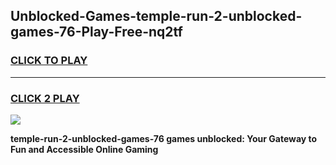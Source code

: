 
## Unblocked-Games-temple-run-2-unblocked-games-76-Play-Free-nq2tf
<h3>
<a href="https://premium76.site?title=temple-run-2-unblocked-games-76&ref=18A1">CLICK TO PLAY</a></h3>
<hr>

<h3>
<a href="https://premium76.site?title=temple-run-2-unblocked-games-76&ref=18A1">CLICK 2 PLAY</a>
  
</h3>

<a href="https://premium76.site?title=temple-run-2-unblocked-games-76&ref=18A1"><img src="https://clearcache.store/games.png"></a>


**temple-run-2-unblocked-games-76 games unblocked: Your Gateway to Fun and Accessible Online Gaming**
